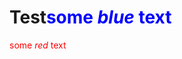 # Test<span style="color:blue">some *blue* text</span>
<span style="color:red">some *red* text</span>
